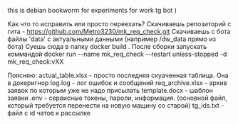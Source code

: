 this is debian bookworm for experiments for work tg bot )

Как что то исправить или просто переехать? 
    Скачиваешь репозиторий с гита - https://github.com/Metro3230/mk_req_check.git
    Скачиваешь с бота файлы 'data' с актуальными данными (например /dw_data <service pass> прямо из бота)
    Суешь сюда в папку
    docker build .
    После сборки запускать коммандой docker run --name mk_req_check --restart unless-stopped -d mk_req_check:vXX


     

 Поясняю:
 actual_table.xlsx      - просто последняя скуаченная таблица. Она в докеригнор
 log.log                - лог ошибок и сообщений
 req_archive.xlsx       - архив заявок по которым уже не надо присылать 
 template.docx          - шаблон заявки
 .env                   - сервисные токены, пароли, информация. (основной файл, который требуется перенести на новую мащину со старой)
 tg_ids.txt             - файл с id чатов к рассылке
 